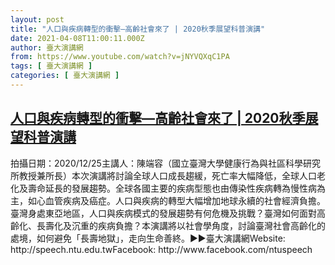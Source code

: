 ```yaml
---
layout: post
title: "人口與疾病轉型的衝擊—高齡社會來了 | 2020秋季展望科普演講"
date: 2021-04-08T11:00:11.000Z
author: 臺大演講網
from: https://www.youtube.com/watch?v=jNYVQXqC1PA
tags: [ 臺大演講網 ]
categories: [ 臺大演講網 ]
---
```

<!--1617879611000-->
[人口與疾病轉型的衝擊—高齡社會來了 | 2020秋季展望科普演講](https://www.youtube.com/watch?v=jNYVQXqC1PA)
------

<div>
拍攝日期：2020/12/25主講人：陳端容（國立臺灣大學健康行為與社區科學研究所教授兼所長）本次演講將討論全球人口成長趨緩，死亡率大幅降低，全球人口老化及壽命延長的發展趨勢。全球各國主要的疾病型態也由傳染性疾病轉為慢性病為主，如心血管疾病及癌症。人口與疾病的轉型大幅增加地球永續的社會經濟負擔。臺灣身處東亞地區，人口與疾病模式的發展趨勢有何危機及挑戰？臺灣如何面對高齡化、長壽化及沉重的疾病負擔？本演講將以社會學角度，討論臺灣社會高齡化的處境，如何避免「長壽地獄」，走向生命善終。►►臺大演講網Website: http://speech.ntu.edu.twFacebook: http://www.facebook.com/ntuspeech
</div>
